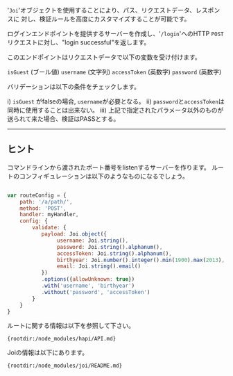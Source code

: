 '`Joi`'オブジェクトを使用することにより、パス、リクエストデータ、レスポンスに
対し、検証ルールを高度にカスタマイズすることが可能です。

ログインエンドポイントを提供するサーバーを作成し、'`/login`'へのHTTP `POST`
リクエストに対し、"login successful"を返します。

このエンドポイントはリクエストデータで以下の変数を受け付けます。

```isGuest```       (ブール値)
```username```      (文字列)
```accessToken```   (英数字)
```password```      (英数字)

バリデーションは以下の条件をチェックします。

i)   ```isGuest``` がfalseの場合, ```username```が必要となる。
ii)  ```password```と```accessToken```は同時に使用することは出来ない。
iii) 上記で指定されたパラメータ以外のものが送られて来た場合、検証はPASSとする。

-----------------------------------------------------------------
## ヒント

コマンドラインから渡されたポート番号をlistenするサーバーを作ります。
ルートのコンフィギュレーションは以下のようなものになるでしょう。

```js

var routeConfig = {
    path: '/a/path/',
    method: 'POST',
    handler: myHandler,
    config: {
        validate: {
           payload: Joi.object({
                username: Joi.string(),
                password: Joi.string().alphanum(),
                accessToken: Joi.string().alphanum(),
                birthyear: Joi.number().integer().min(1900).max(2013),
                email: Joi.string().email()
           })
           .options({allowUnknown: true})
           .with('username', 'birthyear')
           .without('password', 'accessToken')
        }
    }
}
```

ルートに関する情報は以下を参照して下さい。

    {rootdir:/node_modules/hapi/API.md}

Joiの情報は以下にあります。

    {rootdir:/node_modules/joi/README.md}

